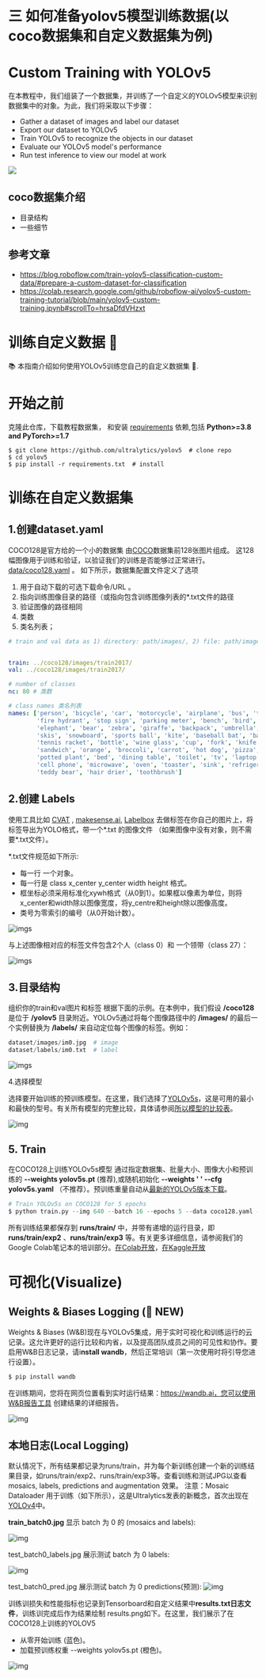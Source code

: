 # 三 如何准备yolov5模型训练数据(以coco数据集和自定义数据集为例)

# Custom Training with YOLOv5

在本教程中，我们组装了一个数据集，并训练了一个自定义的YOLOv5模型来识别数据集中的对象。为此，我们将采取以下步骤：

* Gather a dataset of images and label our dataset
* Export our dataset to YOLOv5
* Train YOLOv5 to recognize the objects in our dataset
* Evaluate our YOLOv5 model's performance
* Run test inference to view our model at work



![](https://uploads-ssl.webflow.com/5f6bc60e665f54545a1e52a5/615627e5824c9c6195abfda9_computer-vision-cycle.png)


## coco数据集介绍
- 目录结构
- 一些细节
                                                                                                                                                                                                                                                                                       
## 参考文章
- https://blog.roboflow.com/train-yolov5-classification-custom-data/#prepare-a-custom-dataset-for-classification
- https://colab.research.google.com/github/roboflow-ai/yolov5-custom-training-tutorial/blob/main/yolov5-custom-training.ipynb#scrollTo=hrsaDfdVHzxt



# 训练自定义数据 📌
📚 本指南介绍如何使用YOLOv5训练您自己的自定义数据集 🚀.

# 开始之前

克隆此仓库，下载教程数据集， 和安装 [requirements](https://github.com/ultralytics/yolov5/blob/master/requirements.txt) 依赖,包括 **Python>=3.8 and PyTorch>=1.7** 

```shell
$ git clone https://github.com/ultralytics/yolov5  # clone repo
$ cd yolov5
$ pip install -r requirements.txt  # install
```
# 训练在自定义数据集
## 1.创建dataset.yaml
COCO128是官方给的一个小的数据集 由[COCO](https://cocodataset.org/#home)数据集前128张图片组成。
这128幅图像用于训练和验证，以验证我们的训练是否能够过正常进行。[data/coco128.yaml](https://github.com/ultralytics/yolov5/blob/master/data/coco128.yaml) 。
如下所示，数据集配置文件定义了选项 

1) 用于自动下载的可选下载命令/URL 。 
2) 指向训练图像目录的路径（或指向包含训练图像列表的*.txt文件的路径
3) 验证图像的路径相同
4) 类数
5) 类名列表；
```coco128.yaml
# train and val data as 1) directory: path/images/, 2) file: path/images.txt, or 3) list: [path1/images/, path2/images/]


train: ../coco128/images/train2017/
val: ../coco128/images/train2017/

# number of classes
nc: 80 # 类数

# class names 类名列表
names: ['person', 'bicycle', 'car', 'motorcycle', 'airplane', 'bus', 'train', 'truck', 'boat', 'traffic light',
        'fire hydrant', 'stop sign', 'parking meter', 'bench', 'bird', 'cat', 'dog', 'horse', 'sheep', 'cow',
        'elephant', 'bear', 'zebra', 'giraffe', 'backpack', 'umbrella', 'handbag', 'tie', 'suitcase', 'frisbee',
        'skis', 'snowboard', 'sports ball', 'kite', 'baseball bat', 'baseball glove', 'skateboard', 'surfboard',
        'tennis racket', 'bottle', 'wine glass', 'cup', 'fork', 'knife', 'spoon', 'bowl', 'banana', 'apple',
        'sandwich', 'orange', 'broccoli', 'carrot', 'hot dog', 'pizza', 'donut', 'cake', 'chair', 'couch',
        'potted plant', 'bed', 'dining table', 'toilet', 'tv', 'laptop', 'mouse', 'remote', 'keyboard', 
        'cell phone', 'microwave', 'oven', 'toaster', 'sink', 'refrigerator', 'book', 'clock', 'vase', 'scissors', 
        'teddy bear', 'hair drier', 'toothbrush']

   ```
## 2.创建 Labels
使用工具比如 [CVAT](https://github.com/opencv/cvat) , [makesense.ai](https://www.makesense.ai/), [Labelbox](https://labelbox.com/) 去做标签在你自己的图片上，将标签导出为YOLO格式，带一个*.txt 的图像文件 （如果图像中没有对象，则不需要*.txt文件）。

*.txt文件规范如下所示:
- 每一行 一个对象。
- 每一行是 class x_center y_center width height 格式。
- 框坐标必须采用标准化xywh格式（从0到1）。如果框以像素为单位，则将x_center和width除以图像宽度，将y_centre和height除以图像高度。
- 类号为零索引的编号（从0开始计数）。

![imgs](https://user-images.githubusercontent.com/26833433/91506361-c7965000-e886-11ea-8291-c72b98c25eec.jpg)

与上述图像相对应的标签文件包含2个人（class 0）和 一个领带（class 27）：


![imgs](https://user-images.githubusercontent.com/26833433/112467037-d2568c00-8d66-11eb-8796-55402ac0d62f.png)

## 3.目录结构

组织你的train和val图片和标签 根据下面的示例。在本例中，我们假设 **/coco128**是位于 **/yolov5** 目录附近。YOLOv5通过将每个图像路径中的 **/images/** 的最后一个实例替换为 **/labels/** 来自动定位每个图像的标签。例如：
```Python
dataset/images/im0.jpg  # image
dataset/labels/im0.txt  # label
```
![imgs](https://user-images.githubusercontent.com/26833433/112467887-e18a0980-8d67-11eb-93af-6505620ff8aa.png)

4.选择模型

选择要开始训练的预训练模型。在这里，我们选择了[YOLOv5s](https://github.com/ultralytics/yolov5/blob/master/models/yolov5s.yaml)，这是可用的最小和最快的型号。有关所有模型的完整比较，具体请参阅[所以模型的比较表](https://github.com/ultralytics/yolov5#pretrained-checkpoints)。

![img](https://github.com/ultralytics/yolov5/releases/download/v1.0/model_comparison.png)

## 5. Train
在COCO128上训练YOLOv5s模型 通过指定数据集、批量大小、图像大小和预训练的 **--weights yolov5s.pt** (推荐),或随机初始化 **--weights  ' ' --cfg yolov5s.yaml** （不推荐）。预训练重量自动从[最新的YOLOv5版本下载](https://github.com/ultralytics/yolov5/releases)。

```python
# Train YOLOv5s on COCO128 for 5 epochs 
$ python train.py --img 640 --batch 16 --epochs 5 --data coco128.yaml --weights yolov5s.pt
```


所有训练结果都保存到 **runs/train/** 中，并带有递增的运行目录，即 **runs/train/exp2** 、**runs/train/exp3** 等。有关更多详细信息，请参阅我们的Google Colab笔记本的培训部分。[在Colab开放](https://colab.research.google.com/github/ultralytics/yolov5/blob/master/tutorial.ipynb)，[在Kaggle开放](https://colab.research.google.com/github/roboflow-ai/yolov5-custom-training-tutorial/blob/main/yolov5-custom-training.ipynb#scrollTo=ZbUn4_b9GCKO)

# 可视化(Visualize)
## Weights & Biases Logging (🚀 NEW)
Weights & Biases (W&B)现在与YOLOv5集成，用于实时可视化和训练运行的云记录。这允许更好的运行比较和内省，以及提高团队成员之间的可见性和协作。要启用W&B日志记录，请i**nstall wandb**，然后正常培训（第一次使用时将引导您进行设置）。
```Python
$ pip install wandb
```
在训练期间，您将在网页位置看到实时运行结果：https://wandb.ai，您可以使用 [W&B报告工具](https://wandb.ai/glenn-jocher/yolov5_tutorial/reports/YOLOv5-COCO128-Tutorial-Results--VmlldzozMDI5OTY) 创建结果的详细报告。

![img](https://user-images.githubusercontent.com/26833433/112469341-a8eb2f80-8d69-11eb-959a-dd85d3997bcf.jpg)

## 本地日志(Local Logging)

默认情况下，所有结果都记录为runs/train，并为每个新训练创建一个新的训练结果目录，如runs/train/exp2、runs/train/exp3等。查看训练和测试JPG以查看 mosaics, labels, predictions and augmentation 效果。
注意：Mosaic Dataloader 用于训练（如下所示），这是Ultralytics发表的新概念，首次出现在[YOLOv4](https://arxiv.org/abs/2004.10934)中。

**train_batch0.jpg** 显示 batch 为 0 的 (mosaics and labels):

![img](https://user-images.githubusercontent.com/26833433/83667642-90fcb200-a583-11ea-8fa3-338bbf7da194.jpeg)


test_batch0_labels.jpg 展示测试 batch 为 0 labels:

![img](https://user-images.githubusercontent.com/26833433/83667626-8c37fe00-a583-11ea-997b-0923fe59b29b.jpeg)

test_batch0_pred.jpg 展示测试 batch 为 0 predictions(预测):
![img](https://user-images.githubusercontent.com/26833433/83667635-90641b80-a583-11ea-8075-606316cebb9c.jpeg)


训练训损失和性能指标也记录到Tensorboard和自定义结果中**results.txt日志文件**，训练训完成后作为结果绘制 results.png如下。在这里，我们展示了在COCO128上训练的YOLOV5
- 从零开始训练 (蓝色)。
- 加载预训练权重 --weights yolov5s.pt (橙色)。

![img](https://user-images.githubusercontent.com/26833433/97808309-8182b180-1c66-11eb-8461-bffe1a79511d.png)

